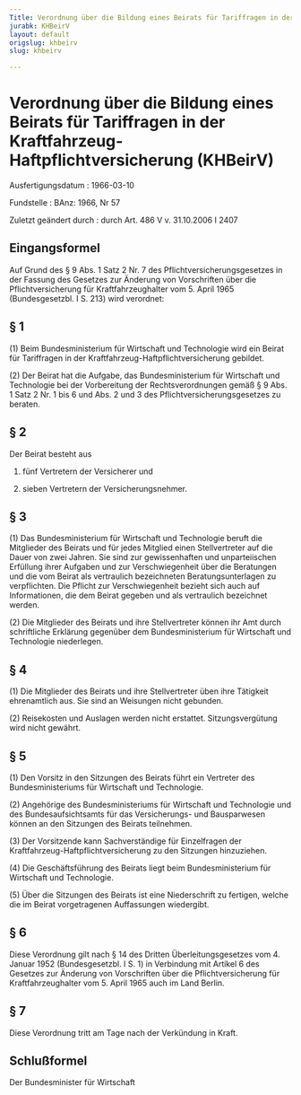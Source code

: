 ```yaml
---
Title: Verordnung über die Bildung eines Beirats für Tariffragen in der Kraftfahrzeug-Haftpflichtversicherung
jurabk: KHBeirV
layout: default
origslug: khbeirv
slug: khbeirv

---
```


# Verordnung über die Bildung eines Beirats für Tariffragen in der Kraftfahrzeug-Haftpflichtversicherung (KHBeirV)

Ausfertigungsdatum
:   1966-03-10

Fundstelle
:   BAnz: 1966, Nr 57

Zuletzt geändert durch
:   durch Art. 486 V v. 31.10.2006 I 2407


## Eingangsformel

Auf Grund des § 9 Abs. 1 Satz 2 Nr. 7 des Pflichtversicherungsgesetzes
in der Fassung des Gesetzes zur Änderung von Vorschriften über die
Pflichtversicherung für Kraftfahrzeughalter vom 5. April 1965
(Bundesgesetzbl. I S. 213) wird verordnet:


## § 1

(1) Beim Bundesministerium für Wirtschaft und Technologie wird ein
Beirat für Tariffragen in der Kraftfahrzeug-Haftpflichtversicherung
gebildet.

(2) Der Beirat hat die Aufgabe, das Bundesministerium für Wirtschaft
und Technologie bei der Vorbereitung der Rechtsverordnungen gemäß § 9
Abs. 1 Satz 2 Nr. 1 bis 6 und Abs. 2 und 3 des
Pflichtversicherungsgesetzes zu beraten.


## § 2

Der Beirat besteht aus

1.  fünf Vertretern der Versicherer und


2.  sieben Vertretern der Versicherungsnehmer.





## § 3

(1) Das Bundesministerium für Wirtschaft und Technologie beruft die
Mitglieder des Beirats und für jedes Mitglied einen Stellvertreter auf
die Dauer von zwei Jahren. Sie sind zur gewissenhaften und
unparteiischen Erfüllung ihrer Aufgaben und zur Verschwiegenheit über
die Beratungen und die vom Beirat als vertraulich bezeichneten
Beratungsunterlagen zu verpflichten. Die Pflicht zur Verschwiegenheit
bezieht sich auch auf Informationen, die dem Beirat gegeben und als
vertraulich bezeichnet werden.

(2) Die Mitglieder des Beirats und ihre Stellvertreter können ihr Amt
durch schriftliche Erklärung gegenüber dem Bundesministerium für
Wirtschaft und Technologie niederlegen.


## § 4

(1) Die Mitglieder des Beirats und ihre Stellvertreter üben ihre
Tätigkeit ehrenamtlich aus. Sie sind an Weisungen nicht gebunden.

(2) Reisekosten und Auslagen werden nicht erstattet. Sitzungsvergütung
wird nicht gewährt.


## § 5

(1) Den Vorsitz in den Sitzungen des Beirats führt ein Vertreter des
Bundesministeriums für Wirtschaft und Technologie.

(2) Angehörige des Bundesministeriums für Wirtschaft und Technologie
und des Bundesaufsichtsamts für das Versicherungs- und Bausparwesen
können an den Sitzungen des Beirats teilnehmen.

(3) Der Vorsitzende kann Sachverständige für Einzelfragen der
Kraftfahrzeug-Haftpflichtversicherung zu den Sitzungen hinzuziehen.

(4) Die Geschäftsführung des Beirats liegt beim Bundesministerium für
Wirtschaft und Technologie.

(5) Über die Sitzungen des Beirats ist eine Niederschrift zu fertigen,
welche die im Beirat vorgetragenen Auffassungen wiedergibt.


## § 6

Diese Verordnung gilt nach § 14 des Dritten Überleitungsgesetzes vom
4\. Januar 1952 (Bundesgesetzbl. I S. 1) in Verbindung mit Artikel 6
des Gesetzes zur Änderung von Vorschriften über die
Pflichtversicherung für Kraftfahrzeughalter vom 5. April 1965 auch im
Land Berlin.


## § 7

Diese Verordnung tritt am Tage nach der Verkündung in Kraft.


## Schlußformel

Der Bundesminister für Wirtschaft

